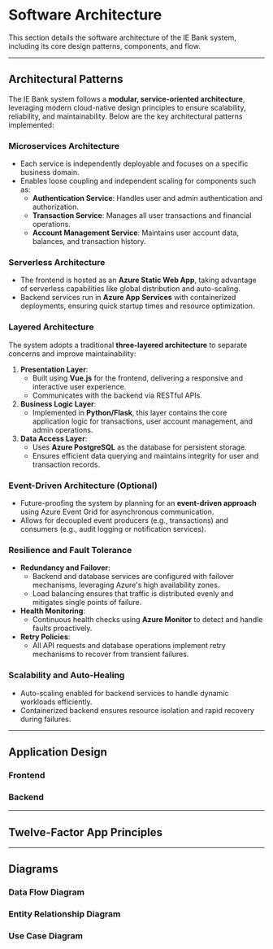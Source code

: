 # Software Architecture

This section details the software architecture of the IE Bank system, including its core design patterns, components, and flow.

---

## Architectural Patterns

The IE Bank system follows a **modular, service-oriented architecture**, leveraging modern cloud-native design principles to ensure scalability, reliability, and maintainability. Below are the key architectural patterns implemented:

### Microservices Architecture

- Each service is independently deployable and focuses on a specific business domain.
- Enables loose coupling and independent scaling for components such as:
  - **Authentication Service**: Handles user and admin authentication and authorization.
  - **Transaction Service**: Manages all user transactions and financial operations.
  - **Account Management Service**: Maintains user account data, balances, and transaction history.

### Serverless Architecture

- The frontend is hosted as an **Azure Static Web App**, taking advantage of serverless capabilities like global distribution and auto-scaling.
- Backend services run in **Azure App Services** with containerized deployments, ensuring quick startup times and resource optimization.

### Layered Architecture

The system adopts a traditional **three-layered architecture** to separate concerns and improve maintainability:
1. **Presentation Layer**:
   - Built using **Vue.js** for the frontend, delivering a responsive and interactive user experience.
   - Communicates with the backend via RESTful APIs.
2. **Business Logic Layer**:
   - Implemented in **Python/Flask**, this layer contains the core application logic for transactions, user account management, and admin operations.
3. **Data Access Layer**:
   - Uses **Azure PostgreSQL** as the database for persistent storage.
   - Ensures efficient data querying and maintains integrity for user and transaction records.

### Event-Driven Architecture (Optional)

- Future-proofing the system by planning for an **event-driven approach** using Azure Event Grid for asynchronous communication.
- Allows for decoupled event producers (e.g., transactions) and consumers (e.g., audit logging or notification services).

### Resilience and Fault Tolerance

- **Redundancy and Failover**:
  - Backend and database services are configured with failover mechanisms, leveraging Azure's high availability zones.
  - Load balancing ensures that traffic is distributed evenly and mitigates single points of failure.
- **Health Monitoring**:
  - Continuous health checks using **Azure Monitor** to detect and handle faults proactively.
- **Retry Policies**:
  - All API requests and database operations implement retry mechanisms to recover from transient failures.

### Scalability and Auto-Healing

- Auto-scaling enabled for backend services to handle dynamic workloads efficiently.
- Containerized backend ensures resource isolation and rapid recovery during failures.


---

## Application Design

### Frontend
<!-- Details about the frontend design, technologies used, and components. -->

### Backend
<!-- Details about the backend design, APIs, and business logic. -->

---

## Twelve-Factor App Principles
<!-- Briefly discuss alignment with the Twelve-Factor App principles. -->

---

## Diagrams
### Data Flow Diagram
<!-- Include or describe the data flow diagram. -->

### Entity Relationship Diagram
<!-- Include or describe the entity relationship diagram. -->

### Use Case Diagram
<!-- Include or describe the use case diagram. -->
